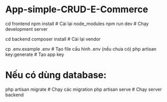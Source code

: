# App-simple-CRUD-E-Commerce
cd frontend
npm install        # Cài lại node_modules
npm run dev        # Chạy development server


cd backend
composer install          # Cài lại vendor

cp .env.example .env      # Tạo file cấu hình .env (nếu chưa có)
php artisan key:generate  # Tạo app key

# Nếu có dùng database:
php artisan migrate       # Chạy các migration
php artisan serve         # Chạy server backend
